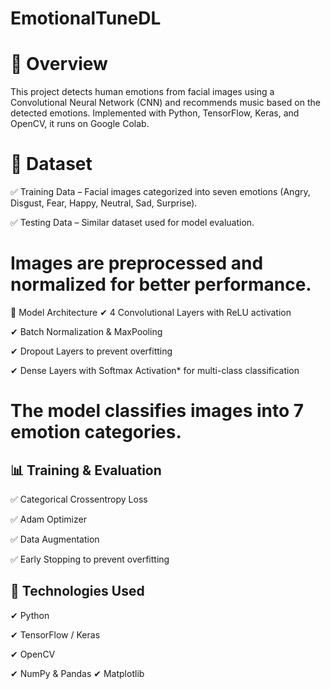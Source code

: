 # **EmotionalTuneDL**


# 📌 Overview
This project detects human emotions from facial images using a Convolutional Neural Network (CNN) and recommends music based on the detected emotions. Implemented with Python, TensorFlow, Keras, and OpenCV, it runs on Google Colab.

# 📂 Dataset
✅ Training Data – Facial images categorized into seven emotions (Angry, Disgust, Fear, Happy, Neutral, Sad, Surprise).

✅ Testing Data – Similar dataset used for model evaluation.


# Images are preprocessed and normalized for better performance.

📌 Model Architecture
✔ 4 Convolutional Layers with ReLU activation

✔ Batch Normalization & MaxPooling

✔ Dropout Layers to prevent overfitting

✔ Dense Layers with Softmax Activation* for multi-class classification

# The model classifies images into 7 emotion categories.

## 📊 Training & Evaluation
✅ Categorical Crossentropy Loss

✅ Adam Optimizer

✅ Data Augmentation

✅ Early Stopping to prevent overfitting

## 🚀 Technologies Used
✔ Python

✔ TensorFlow / Keras

✔ OpenCV

✔ NumPy & Pandas
✔ Matplotlib
